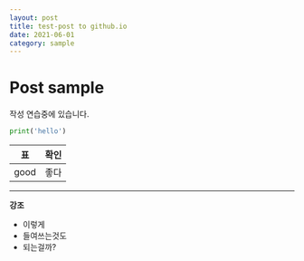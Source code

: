 ```yaml
---
layout: post
title: test-post to github.io
date: 2021-06-01
category: sample
---
```


# Post sample

작성 연습중에 있습니다.

```python
print('hello')
```

| 표   | 확인 |
| ---- | ---- |
| good | 좋다 |

---

**강조**

- 이렇게
- 들여쓰는것도
- 되는걸까?